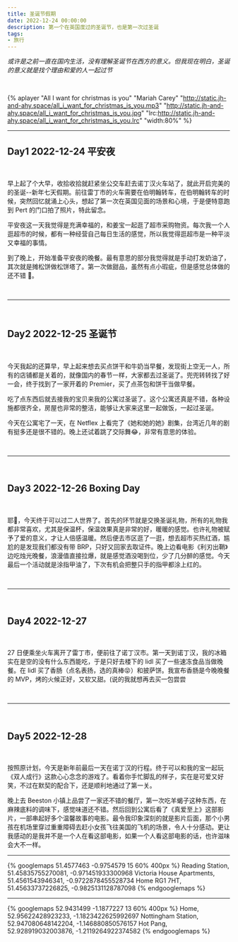 ```yaml
---
title: 圣诞节假期
date: 2022-12-24 00:00:00
description: 第一个在英国度过的圣诞节，也是第一次过圣诞
tags:
- 旅行
---
```


*或许是之前一直在国内生活，没有理解圣诞节在西方的意义。但我现在明白，圣诞的意义就是找个理由和爱的人一起过节*

<br>

{% aplayer 
"All I want for christmas is you" 
"Mariah Carey" 
"http://static.jh-and-ahy.space/all_i_want_for_christmas_is_you.mp3" 
"http://static.jh-and-ahy.space/all_i_want_for_christmas_is_you.jpg" 
"lrc:http://static.jh-and-ahy.space/all_i_want_for_christmas_is_you.lrc" 
"width:80%" 
%}

---

## Day1 2022-12-24 平安夜

<br>

早上起了个大早，收拾收拾就赶紧坐公交车赶去诺丁汉火车站了，就此开启完美的的圣诞--新年七天假期。前往雷丁市的火车需要在伯明翰转车，在伯明翰转车的时候，突然回忆就涌上心头，想起了第一次在英国见面的场景和心境，于是便特意跑到 Pert 的门口拍了照片，特此留念。

平安夜这一天我觉得是充满幸福的，和姜宝一起逛了超市采购物资。每次我一个人逛超市的时候，都有一种经营自己每日生活的感觉，所以我觉得逛超市是一种平淡又幸福的事情。

到了晚上，开始准备平安夜的晚餐。最有意思的部分我觉得就是手动打发奶油了，其次就是摊松饼做松饼塔了。第一次做甜品，虽然有点小瑕疵，但是感觉总体做的还不错 🥳。

<br>

---

<br>

## Day2 2022-12-25 圣诞节

<br>

今天我起的还算早，早上起来想去买点饼干和牛奶当早餐，发现街上空无一人，所有的店铺都是关着的，就像国内的春节一样，大家都去过圣诞了。兜兜转转找了好一会，终于找到了一家开着的 Premier，买了点茶包和饼干当做早餐。

吃了点东西后就去接我的宝贝来我的公寓过圣诞了。这个公寓还真是不错，各种设施都很齐全，房屋也非常的整洁，能够让大家来这里一起做饭，一起过圣诞。

今天在公寓宅了一天，在 Netflex 上看完了《她和她的她》剧集，台湾近几年的剧有挺多还是很不错的。晚上还试着跳了交际舞😂，非常有意思的体验。

<br>

---

<br>

## Day3 2022-12-26 Boxing Day

<br>

耶👏，今天终于可以过二人世界了。首先的环节就是交换圣诞礼物，所有的礼物我都非常喜欢，尤其是保温杯，保温效果真是非常的好，暖暖的感觉。也许礼物被赋予了爱的意义，才让人倍感温暖。然后便去市区逛了一逛，想去超市买热红酒，尴尬的是发现我们都没有带 BRP，只好又回家去取证件。晚上边看电影《利刃出鞘》边吃烛光晚餐，浪漫值直接拉爆，就是感觉酒没喝到位，少了几分醉的感觉。今天最后一个活动就是涂指甲油了，下次有机会把整只手的指甲都涂上红的。

<br>

---

<br>

## Day4 2022-12-27

<br>

27 日便乘坐火车离开了雷丁市，便前往了诺丁汉市。第一天到诺丁汉，我的冰箱实在是空的没有什么东西能吃，于是只好去楼下的 lidl 买了一些速冻食品当做晚餐。在 lidl 买了香肠（点名表扬，选的真棒😝）和披萨饼。我宣布香肠是今晚晚餐的 MVP，烤的火候正好，又软又甜。(说的我就想再去买一包尝尝

<br>

---

<br>

## Day5 2022-12-28

<br>

按照原计划，今天是新年前最后一天在诺丁汉的行程。终于可以和我的宝一起玩《双人成行》这款心心念念的游戏了。看着你手忙脚乱的样子，实在是可爱又好笑，不过在默契的配合下，还是顺利地通过了第一关。

晚上去 Beeston 小镇上品尝了一家还不错的餐厅，第一次吃羊蝎子这种东西，在麻辣底料的调味下，感觉味道还不错。然后回到公寓后看了《真爱至上》这部影片，一部串起好多个温馨故事的电影。最令我印象深刻的就是影片后面，那个小男孩在机场里穿过重重障碍去赶小女孩飞往美国的飞机的场景，令人十分感动。更让我感动的是我并不是一个人在看这部电影，如果一个人看这部电影的话，也许滋味会大不一样。

---

{% googlemaps 51.4577463 -0.9754579 15 60% 400px %}
    Reading Station, 51.45835755270081, -0.971451933300968
    Victoria House Apartments, 51.4561543946341, -0.9722878455528734
    Home RG1 7HT, 51.45633737226825, -0.9825131128787098
{% endgooglemaps %}

--- 

{% googlemaps 52.9431499 -1.1877227 13 60% 400px %}
    Home, 52.95622428923233, -1.1823422625992697
    Nottingham Station, 52.947080648142204, -1.146880850576157
    Hot Pang, 52.928919032003876, -1.2119264922374582
{% endgooglemaps %}

